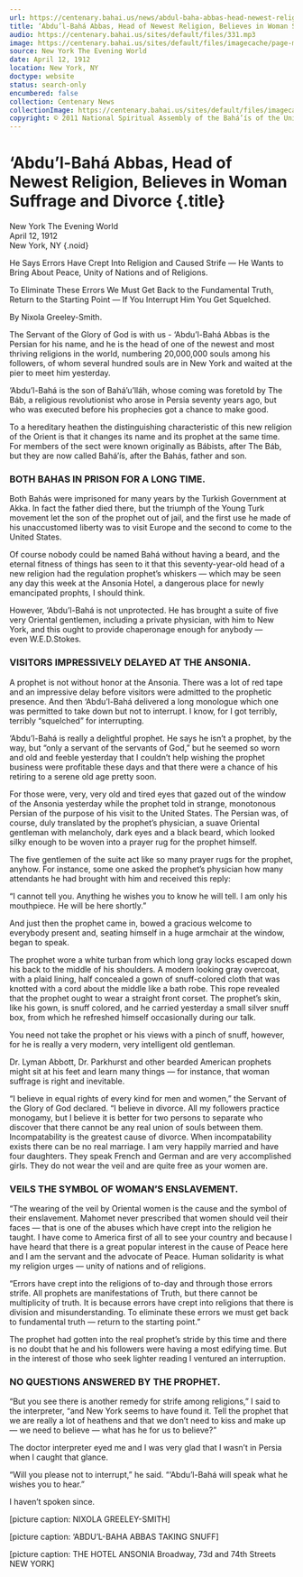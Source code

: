 ```yaml
---
url: https://centenary.bahai.us/news/abdul-baha-abbas-head-newest-religion-believes-woman-suffrage-and-divorce
title: ‘Abdu’l-Bahá Abbas, Head of Newest Religion, Believes in Woman Suffrage and Divorce
audio: https://centenary.bahai.us/sites/default/files/331.mp3
image: https://centenary.bahai.us/sites/default/files/imagecache/page-main-image/images/press_clippings/04-12-1912%20NY%20The%20Evening%20World%20Abdul%20Baha%20Abbas%20Hd%20Nwst%20Religion.png
source: New York The Evening World
date: April 12, 1912
location: New York, NY
doctype: website
status: search-only
encumbered: false
collection: Centenary News
collectionImage: https://centenary.bahai.us/sites/default/files/imagecache/theme-image/main_image/abdulbaha-overview-small_0.jpg
copyright: © 2011 National Spiritual Assembly of the Bahá’ís of the United States
---
```



# ‘Abdu’l-Bahá Abbas, Head of Newest Religion, Believes in Woman Suffrage and Divorce {.title}

New York The Evening World  
April 12, 1912  
New York, NY
{.noid}  



He Says Errors Have Crept Into Religion and Caused Strife — He Wants to Bring About Peace, Unity of Nations and of Religions.

To Eliminate These Errors We Must Get Back to the Fundamental Truth, Return to the Starting Point — If You Interrupt Him You Get Squelched.

By Nixola Greeley-Smith.

The Servant of the Glory of God is with us - ‘Abdu’l-Bahá Abbas is the Persian for his name, and he is the head of one of the newest and most thriving religions in the world, numbering 20,000,000 souls among his followers, of whom several hundred souls are in New York and waited at the pier to meet him yesterday.

‘Abdu’l-Bahá is the son of Bahá’u’lláh, whose coming was foretold by The Báb, a religious revolutionist who arose in Persia seventy years ago, but who was executed before his prophecies got a chance to make good.

To a hereditary heathen the distinguishing characteristic of this new religion of the Orient is that it changes its name and its prophet at the same time. For members of the sect were known originally as Bábists, after The Báb, but they are now called Bahá’ís, after the Bahás, father and son.

### BOTH BAHAS IN PRISON FOR A LONG TIME.

Both Bahás were imprisoned for many years by the Turkish Government at Akka. In fact the father died there, but the triumph of the Young Turk movement let the son of the prophet out of jail, and the first use he made of his unaccustomed liberty was to visit Europe and the second to come to the United States.

Of course nobody could be named Bahá without having a beard, and the eternal fitness of things has seen to it that this seventy-year-old head of a new religion had the regulation prophet’s whiskers — which may be seen any day this week at the Ansonia Hotel, a dangerous place for newly emancipated prophts, I should think.

However, ‘Abdu’l-Bahá is not unprotected. He has brought a suite of five very Oriental gentlemen, including a private physician, with him to New York, and this ought to provide chaperonage enough for anybody — even W.E.D.Stokes.

### VISITORS IMPRESSIVELY DELAYED AT THE ANSONIA.

A prophet is not without honor at the Ansonia. There was a lot of red tape and an impressive delay before visitors were admitted to the prophetic presence. And then ‘Abdu’l-Bahá delivered a long monologue which one was permitted to take down but not to interrupt. I know, for I got terribly, terribly “squelched” for interrupting.

‘Abdu’l-Bahá is really a delightful prophet. He says he isn’t a prophet, by the way, but “only a servant of the servants of God,” but he seemed so worn and old and feeble yesterday that I couldn’t help wishing the prophet business were profitable these days and that there were a chance of his retiring to a serene old age pretty soon.

For those were, very, very old and tired eyes that gazed out of the window of the Ansonia yesterday while the prophet told in strange, monotonous Persian of the purpose of his visit to the United States. The Persian was, of course, duly translated by the prophet’s physician, a suave Oriental gentleman with melancholy, dark eyes and a black beard, which looked silky enough to be woven into a prayer rug for the prophet himself.

The five gentlemen of the suite act like so many prayer rugs for the prophet, anyhow. For instance, some one asked the prophet’s physician how many attendants he had brought with him and received this reply:

“I cannot tell you. Anything he wishes you to know he will tell. I am only his mouthpiece. He will be here shortly.”

And just then the prophet came in, bowed a gracious welcome to everybody present and, seating himself in a huge armchair at the window, began to speak.

The prophet wore a white turban from which long gray locks escaped down his back to the middle of his shoulders. A modern looking gray overcoat, with a plaid lining, half concealed a gown of snuff-colored cloth that was knotted with a cord about the middle like a bath robe. This rope revealed that the prophet ought to wear a straight front corset. The prophet’s skin, like his gown, is snuff colored, and he carried yesterday a small silver snuff box, from which he refreshed himself occasionally during our talk.

You need not take the prophet or his views with a pinch of snuff, however, for he is really a very modern, very intelligent old gentleman.

Dr. Lyman Abbott, Dr. Parkhurst and other bearded American prophets might sit at his feet and learn many things — for instance, that woman suffrage is right and inevitable.

“I believe in equal rights of every kind for men and women,” the Servant of the Glory of God declared. “I believe in divorce. All my followers practice monogamy, but I believe it is better for two persons to separate who discover that there cannot be any real union of souls between them. Incompatability is the greatest cause of divorce. When incompatability exists there can be no real marriage. I am very happily married and have four daughters. They speak French and German and are very accomplished girls. They do not wear the veil and are quite free as your women are.

### VEILS THE SYMBOL OF WOMAN’S ENSLAVEMENT.

“The wearing of the veil by Oriental women is the cause and the symbol of their enslavement. Mahomet never prescribed that women should veil their faces — that is one of the abuses which have crept into the religion he taught. I have come to America first of all to see your country and because I have heard that there is a great popular interest in the cause of Peace here and I am the servant and the advocate of Peace. Human solidarity is what my religion urges — unity of nations and of religions.

“Errors have crept into the religions of to-day and through those errors strife. All prophets are manifestations of Truth, but there cannot be multiplicity of truth. It is because errors have crept into religions that there is division and misunderstanding. To eliminate these errors we must get back to fundamental truth — return to the starting point.”

The prophet had gotten into the real prophet’s stride by this time and there is no doubt that he and his followers were having a most edifying time. But in the interest of those who seek lighter reading I ventured an interruption.

### NO QUESTIONS ANSWERED BY THE PROPHET.

“But you see there is another remedy for strife among religions,” I said to the interpreter, “and New York seems to have found it. Tell the prophet that we are really a lot of heathens and that we don’t need to kiss and make up — we need to believe — what has he for us to believe?”

The doctor interpreter eyed me and I was very glad that I wasn’t in Persia when I caught that glance.

“Will you please not to interrupt,” he said. “‘Abdu’l-Bahá will speak what he wishes you to hear.”

I haven’t spoken since.

\[picture caption: NIXOLA GREELEY-SMITH\]

\[picture caption: ‘ABDU’L-BAHA ABBAS TAKING SNUFF\]

\[picture caption: THE HOTEL ANSONIA Broadway, 73d and 74th Streets NEW YORK\]